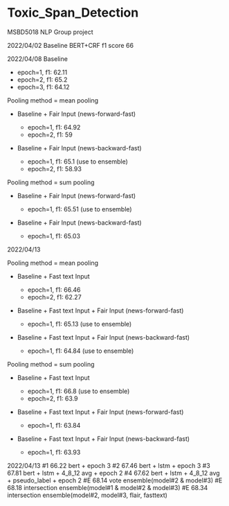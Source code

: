 # Toxic_Span_Detection
MSBD5018 NLP Group project

2022/04/02 Baseline BERT+CRF f1 score 66

2022/04/08 Baseline
- epoch=1, f1: 62.11
- epoch=2, f1: 65.2
- epoch=3, f1: 64.12


Pooling method = mean pooling
- Baseline + Fair Input (news-forward-fast)
    - epoch=1, f1: 64.92
    - epoch=2, f1: 59

- Baseline + Fair Input (news-backward-fast)
    - epoch=1, f1: 65.1 (use to ensemble)
    - epoch=2, f1: 58.93


Pooling method = sum pooling
- Baseline + Fair Input (news-forward-fast)
    - epoch=1, f1: 65.51 (use to ensemble)

- Baseline + Fair Input (news-backward-fast)
    - epoch=1, f1: 65.03


2022/04/13 

Pooling method = mean pooling
- Baseline + Fast text Input
    - epoch=1, f1: 66.46
    - epoch=2, f1: 62.27

- Baseline + Fast text Input + Fair Input (news-forward-fast)
    - epoch=1, f1: 65.13 (use to ensemble)

- Baseline + Fast text Input + Fair Input (news-backward-fast)
    - epoch=1, f1: 64.84 (use to ensemble)


Pooling method = sum pooling
- Baseline + Fast text Input
    - epoch=1, f1: 66.8 (use to ensemble)
    - epoch=2, f1: 63.9

- Baseline + Fast text Input + Fair Input (news-forward-fast)
    - epoch=1, f1: 63.84

- Baseline + Fast text Input + Fair Input (news-backward-fast)
    - epoch=1, f1: 63.93


2022/04/13 
#1 66.22 bert + epoch 3
#2 67.46 bert + lstm + epoch 3
#3 67.81 bert + lstm + 4_8_12 avg + epoch 2
#4 67.62 bert + lstm + 4_8_12 avg + pseudo_label + epoch 2
#E 68.14 vote ensemble(model#2 & model#3)
#E 68.18 intersection ensemble(model#1 & model#2 & model#3)
#E 68.34 intersection ensemble(model#2, model#3, flair, fasttext)
